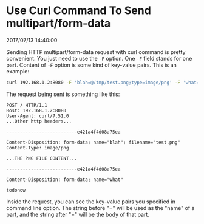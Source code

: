 # Use Curl Command To Send multipart/form-data
2017/07/13 14:40:00

Sending HTTP multipart/form-data request with curl command is pretty convenient. You just need to use the `-F` option. One `-F` field stands for one part. Content of `-F` option is some kind of key-value pairs. This is an example:

```sh
curl 192.168.1.2:8080 -F 'blah=@/tmp/test.png;type=image/png' -F 'what=todonow'
```

The request being sent is something like this:

```
POST / HTTP/1.1
Host: 192.168.1.2:8080
User-Agent: curl/7.51.0
...Other http headers...

--------------------------e421a4f4d08a75ea

Content-Disposition: form-data; name="blah"; filename="test.png"
Content-Type: image/png

...THE PNG FILE CONTENT...

--------------------------e421a4f4d08a75ea

Content-Disposition: form-data; name="what"

todonow

```

Inside the request, you can see the key-value pairs you specified in command line option. The string before "=" will be used as the "name" of a part, and the string after "=" will be the body of that part.

